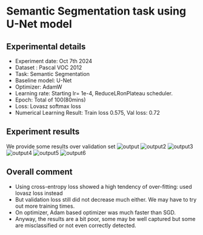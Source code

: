 # Semantic Segmentation task using U-Net model

## Experimental details
* Experiment date: Oct 7th 2024
* Dataset : Pascal VOC 2012
* Task: Semantic Segmentation
* Baseline model: U-Net
* Optimizer: AdamW
* Learning rate: Starting lr= 1e-4, ReduceLRonPlateau scheduler.
* Epoch: Total of 100(80mins)
* Loss: Lovasz softmax loss
* Numerical Learning Result: Train loss 0.575, Val loss: 0.72

## Experiment results
We provide some results over validation set
![output](https://github.com/user-attachments/assets/1a106317-bf97-46fa-b9d6-e8475e3997ec)
![output2](https://github.com/user-attachments/assets/01c39b17-f822-4b54-96eb-c681415f4f93)
![output3](https://github.com/user-attachments/assets/c3be9477-360b-4a10-8547-5e4362365f34)
![output4](https://github.com/user-attachments/assets/8481378b-0226-49cf-bc70-3bac8e674b43)
![output5](https://github.com/user-attachments/assets/95ace185-1b56-4013-be7a-a246518a90d6)
![output6](https://github.com/user-attachments/assets/009a5e7b-5b10-4b22-89f7-4029aa41048a)

## Overall comment
* Using cross-entropy loss showed a high tendency of over-fitting: used lovasz loss instead
* But validation loss still did not decrease much either. We may have to try out more training times.
* On optimizer, Adam based optimizer was much faster than SGD.
* Anyway, the results are a bit poor, some may be well captured but some are misclassified or not even correctly detected.

